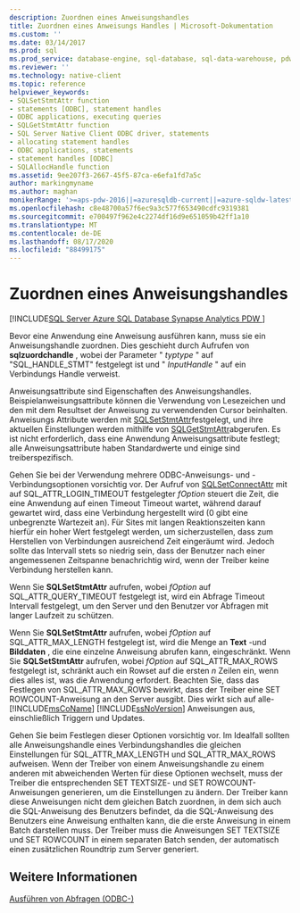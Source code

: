 ```yaml
---
description: Zuordnen eines Anweisungshandles
title: Zuordnen eines Anweisungs Handles | Microsoft-Dokumentation
ms.custom: ''
ms.date: 03/14/2017
ms.prod: sql
ms.prod_service: database-engine, sql-database, sql-data-warehouse, pdw
ms.reviewer: ''
ms.technology: native-client
ms.topic: reference
helpviewer_keywords:
- SQLSetStmtAttr function
- statements [ODBC], statement handles
- ODBC applications, executing queries
- SQLGetStmtAttr function
- SQL Server Native Client ODBC driver, statements
- allocating statement handles
- ODBC applications, statements
- statement handles [ODBC]
- SQLAllocHandle function
ms.assetid: 9ee207f3-2667-45f5-87ca-e6efa1fd7a5c
author: markingmyname
ms.author: maghan
monikerRange: '>=aps-pdw-2016||=azuresqldb-current||=azure-sqldw-latest||>=sql-server-2016||=sqlallproducts-allversions||>=sql-server-linux-2017||=azuresqldb-mi-current'
ms.openlocfilehash: c8e48700a57f6ec9a3c577f653490cdfc9319381
ms.sourcegitcommit: e700497f962e4c2274df16d9e651059b42ff1a10
ms.translationtype: MT
ms.contentlocale: de-DE
ms.lasthandoff: 08/17/2020
ms.locfileid: "88499175"
---
```

# <a name="allocating-a-statement-handle"></a>Zuordnen eines Anweisungshandles
[!INCLUDE[SQL Server Azure SQL Database Synapse Analytics PDW ](../../includes/applies-to-version/sql-asdb-asdbmi-asa-pdw.md)]

  Bevor eine Anwendung eine Anweisung ausführen kann, muss sie ein Anweisungshandle zuordnen. Dies geschieht durch Aufrufen von **sqlzuordchandle** , wobei der Parameter " *typtype* " auf "SQL_HANDLE_STMT" festgelegt ist und " *InputHandle* " auf ein Verbindungs Handle verweist.  
  
 Anweisungsattribute sind Eigenschaften des Anweisungshandles. Beispielanweisungsattribute können die Verwendung von Lesezeichen und den mit dem Resultset der Anweisung zu verwendenden Cursor beinhalten. Anweisungs Attribute werden mit [SQLSetStmtAttr](../../relational-databases/native-client-odbc-api/sqlsetstmtattr.md)festgelegt, und ihre aktuellen Einstellungen werden mithilfe von [SQLGetStmtAttr](../../relational-databases/native-client-odbc-api/sqlgetstmtattr.md)abgerufen. Es ist nicht erforderlich, dass eine Anwendung Anweisungsattribute festlegt; alle Anweisungsattribute haben Standardwerte und einige sind treiberspezifisch.  
  
 Gehen Sie bei der Verwendung mehrere ODBC-Anweisungs- und -Verbindungsoptionen vorsichtig vor. Der Aufruf von [SQLSetConnectAttr](../../relational-databases/native-client-odbc-api/sqlsetconnectattr.md) mit auf SQL_ATTR_LOGIN_TIMEOUT festgelegter *fOption* steuert die Zeit, die eine Anwendung auf einen Timeout Timeout wartet, während darauf gewartet wird, dass eine Verbindung hergestellt wird (0 gibt eine unbegrenzte Wartezeit an). Für Sites mit langen Reaktionszeiten kann hierfür ein hoher Wert festgelegt werden, um sicherzustellen, dass zum Herstellen von Verbindungen ausreichend Zeit eingeräumt wird. Jedoch sollte das Intervall stets so niedrig sein, dass der Benutzer nach einer angemessenen Zeitspanne benachrichtig wird, wenn der Treiber keine Verbindung herstellen kann.  
  
 Wenn Sie **SQLSetStmtAttr** aufrufen, wobei *fOption* auf SQL_ATTR_QUERY_TIMEOUT festgelegt ist, wird ein Abfrage Timeout Intervall festgelegt, um den Server und den Benutzer vor Abfragen mit langer Laufzeit zu schützen.  
  
 Wenn Sie **SQLSetStmtAttr** aufrufen, wobei *fOption* auf SQL_ATTR_MAX_LENGTH festgelegt ist, wird die Menge an **Text** -und **Bilddaten** , die eine einzelne Anweisung abrufen kann, eingeschränkt. Wenn Sie **SQLSetStmtAttr** aufrufen, wobei *fOption* auf SQL_ATTR_MAX_ROWS festgelegt ist, schränkt auch ein Rowset auf die ersten *n* Zeilen ein, wenn dies alles ist, was die Anwendung erfordert. Beachten Sie, dass das Festlegen von SQL_ATTR_MAX_ROWS bewirkt, dass der Treiber eine SET ROWCOUNT-Anweisung an den Server ausgibt. Dies wirkt sich auf alle- [!INCLUDE[msCoName](../../includes/msconame-md.md)] [!INCLUDE[ssNoVersion](../../includes/ssnoversion-md.md)] Anweisungen aus, einschließlich Triggern und Updates.  
  
 Gehen Sie beim Festlegen dieser Optionen vorsichtig vor. Im Idealfall sollten alle Anweisungshandle eines Verbindungshandles die gleichen Einstellungen für SQL_ATTR_MAX_LENGTH und SQL_ATTR_MAX_ROWS aufweisen. Wenn der Treiber von einem Anweisungshandle zu einem anderen mit abweichenden Werten für diese Optionen wechselt, muss der Treiber die entsprechenden SET TEXTSIZE- und SET ROWCOUNT-Anweisungen generieren, um die Einstellungen zu ändern. Der Treiber kann diese Anweisungen nicht dem gleichen Batch zuordnen, in dem sich auch die SQL-Anweisung des Benutzers befindet, da die SQL-Anweisung des Benutzers eine Anweisung enthalten kann, die die erste Anweisung in einem Batch darstellen muss. Der Treiber muss die Anweisungen SET TEXTSIZE und SET ROWCOUNT in einem separaten Batch senden, der automatisch einen zusätzlichen Roundtrip zum Server generiert.  
  
## <a name="see-also"></a>Weitere Informationen  
 [Ausführen von Abfragen &#40;ODBC-&#41;](../../relational-databases/native-client-odbc-queries/executing-queries-odbc.md)  
  
  
